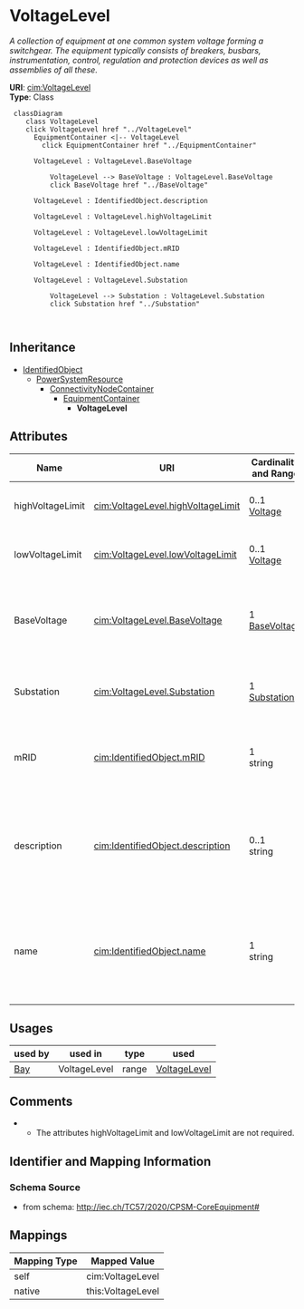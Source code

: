 # VoltageLevel


_A collection of equipment at one common system voltage forming a switchgear. The equipment typically consists of breakers, busbars, instrumentation, control, regulation and protection devices as well as assemblies of all these._





**URI**: [cim:VoltageLevel](http://iec.ch/TC57/CIM100#VoltageLevel)<br />
**Type**: Class




```mermaid
 classDiagram
    class VoltageLevel
    click VoltageLevel href "../VoltageLevel"
      EquipmentContainer <|-- VoltageLevel
        click EquipmentContainer href "../EquipmentContainer"
      
      VoltageLevel : VoltageLevel.BaseVoltage
        
          VoltageLevel --> BaseVoltage : VoltageLevel.BaseVoltage
          click BaseVoltage href "../BaseVoltage"
        
      VoltageLevel : IdentifiedObject.description
        
      VoltageLevel : VoltageLevel.highVoltageLimit
        
      VoltageLevel : VoltageLevel.lowVoltageLimit
        
      VoltageLevel : IdentifiedObject.mRID
        
      VoltageLevel : IdentifiedObject.name
        
      VoltageLevel : VoltageLevel.Substation
        
          VoltageLevel --> Substation : VoltageLevel.Substation
          click Substation href "../Substation"
        
      
```





## Inheritance
* [IdentifiedObject](IdentifiedObject.md)
    * [PowerSystemResource](PowerSystemResource.md)
        * [ConnectivityNodeContainer](ConnectivityNodeContainer.md)
            * [EquipmentContainer](EquipmentContainer.md)
                * **VoltageLevel**



## Attributes


| Name | URI | Cardinality and Range | Description | Inheritance |
| ---  | --- | --- | --- | --- |
| highVoltageLimit | [cim:VoltageLevel.highVoltageLimit](http://iec.ch/TC57/CIM100#VoltageLevel.highVoltageLimit) | 0..1 <br />  [Voltage](Voltage.md)  | The bus bar's high voltage limit | direct |
| lowVoltageLimit | [cim:VoltageLevel.lowVoltageLimit](http://iec.ch/TC57/CIM100#VoltageLevel.lowVoltageLimit) | 0..1 <br />  [Voltage](Voltage.md)  | The bus bar's low voltage limit | direct |
| BaseVoltage | [cim:VoltageLevel.BaseVoltage](http://iec.ch/TC57/CIM100#VoltageLevel.BaseVoltage) | 1 <br />  [BaseVoltage](BaseVoltage.md)  | The base voltage used for all equipment within the voltage level | direct |
| Substation | [cim:VoltageLevel.Substation](http://iec.ch/TC57/CIM100#VoltageLevel.Substation) | 1 <br />  [Substation](Substation.md)  | The substation of the voltage level | direct |
| mRID | [cim:IdentifiedObject.mRID](http://iec.ch/TC57/CIM100#IdentifiedObject.mRID) | 1 <br />  string  | Master resource identifier issued by a model authority | [IdentifiedObject](IdentifiedObject.md) |
| description | [cim:IdentifiedObject.description](http://iec.ch/TC57/CIM100#IdentifiedObject.description) | 0..1 <br />  string  | The description is a free human readable text describing or naming the object | [IdentifiedObject](IdentifiedObject.md) |
| name | [cim:IdentifiedObject.name](http://iec.ch/TC57/CIM100#IdentifiedObject.name) | 1 <br />  string  | The name is any free human readable and possibly non unique text naming the o... | [IdentifiedObject](IdentifiedObject.md) |





## Usages

| used by | used in | type | used |
| ---  | --- | --- | --- |
| [Bay](Bay.md) | VoltageLevel | range | [VoltageLevel](VoltageLevel.md) |






## Comments

* -  The attributes highVoltageLimit and lowVoltageLimit are not required.

## Identifier and Mapping Information







### Schema Source


* from schema: http://iec.ch/TC57/2020/CPSM-CoreEquipment#





## Mappings

| Mapping Type | Mapped Value |
| ---  | ---  |
| self | cim:VoltageLevel |
| native | this:VoltageLevel |




